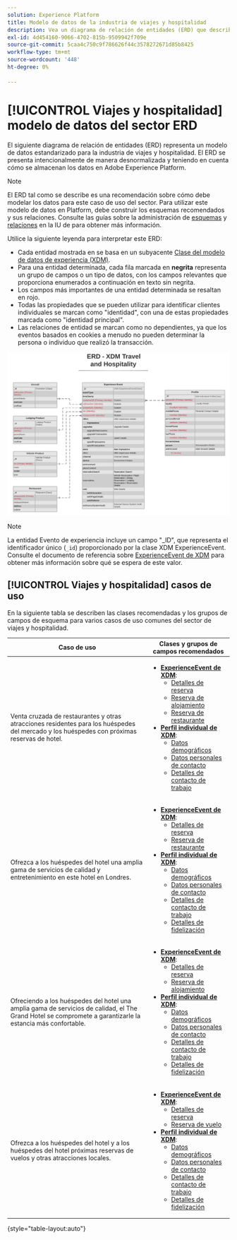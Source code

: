 ```yaml
---
solution: Experience Platform
title: Modelo de datos de la industria de viajes y hospitalidad
description: Vea un diagrama de relación de entidades (ERD) que describe un modelo de datos estandarizado para la industria de viajes y hospitalidad, compatible con el Modelo de datos de experiencia (XDM) para su uso en Adobe Experience Platform.
exl-id: 4d454160-9066-4702-815b-9509942f709e
source-git-commit: 5caa4c750c9f786626f44c3578272671d85b8425
workflow-type: tm+mt
source-wordcount: '448'
ht-degree: 0%

---
```


# [!UICONTROL Viajes y hospitalidad] modelo de datos del sector ERD

El siguiente diagrama de relación de entidades (ERD) representa un modelo de datos estandarizado para la industria de viajes y hospitalidad. El ERD se presenta intencionalmente de manera desnormalizada y teniendo en cuenta cómo se almacenan los datos en Adobe Experience Platform.

>[!NOTE]
>
>El ERD tal como se describe es una recomendación sobre cómo debe modelar los datos para este caso de uso del sector. Para utilizar este modelo de datos en Platform, debe construir los esquemas recomendados y sus relaciones. Consulte las guías sobre la administración de [esquemas](../../ui/resources/schemas.md) y [relaciones](../../tutorials/relationship-ui.md) en la IU de para obtener más información.

Utilice la siguiente leyenda para interpretar este ERD:

* Cada entidad mostrada en se basa en un subyacente [Clase del modelo de datos de experiencia (XDM)](../composition.md#class).
* Para una entidad determinada, cada fila marcada en **negrita** representa un grupo de campos o un tipo de datos, con los campos relevantes que proporciona enumerados a continuación en texto sin negrita.
* Los campos más importantes de una entidad determinada se resaltan en rojo.
* Todas las propiedades que se pueden utilizar para identificar clientes individuales se marcan como &quot;identidad&quot;, con una de estas propiedades marcada como &quot;identidad principal&quot;.
* Las relaciones de entidad se marcan como no dependientes, ya que los eventos basados en cookies a menudo no pueden determinar la persona o individuo que realizó la transacción.

![](../../images/industries/travel-hospitality.png)

>[!NOTE]
>
>La entidad Evento de experiencia incluye un campo &quot;_ID&quot;, que representa el identificador único (`_id`) proporcionado por la clase XDM ExperienceEvent. Consulte el documento de referencia sobre [ExperienceEvent de XDM](../../classes/experienceevent.md) para obtener más información sobre qué se espera de este valor.

## [!UICONTROL Viajes y hospitalidad] casos de uso

En la siguiente tabla se describen las clases recomendadas y los grupos de campos de esquema para varios casos de uso comunes del sector de viajes y hospitalidad.

| Caso de uso | Clases y grupos de campos recomendados |
| --- | --- |
| Venta cruzada de restaurantes y otras atracciones residentes para los huéspedes del mercado y los huéspedes con próximas reservas de hotel. | <ul><li>**[ExperienceEvent de XDM](../../classes/experienceevent.md)**:<ul><li>[Detalles de reserva](../../field-groups/event/reservation-details.md)</li><li>[Reserva de alojamiento](../../field-groups/event/lodging-reservation.md)</li><li>[Reserva de restaurante](../../field-groups/event/dining-reservation.md)</li></ul></li><li>**[Perfil individual de XDM](../../classes/individual-profile.md)**:<ul><li>[Datos demográficos](../../field-groups/profile/demographic-details.md)</li><li>[Datos personales de contacto](../../field-groups/profile/personal-contact-details.md)</li><li>[Detalles de contacto de trabajo](../../field-groups/profile/work-contact-details.md)</li></ul></li></ul> |
| Ofrezca a los huéspedes del hotel una amplia gama de servicios de calidad y entretenimiento en este hotel en Londres. | <ul><li>**[ExperienceEvent de XDM](../../classes/experienceevent.md)**:<ul><li>[Detalles de reserva](../../field-groups/event/reservation-details.md)</li><li>[Reserva de restaurante](../../field-groups/event/dining-reservation.md)</li></ul></li><li>**[Perfil individual de XDM](../../classes/individual-profile.md)**:<ul><li>[Datos demográficos](../../field-groups/profile/demographic-details.md)</li><li>[Datos personales de contacto](../../field-groups/profile/personal-contact-details.md)</li><li>[Detalles de contacto de trabajo](../../field-groups/profile/work-contact-details.md)</li><li>[Detalles de fidelización](../../field-groups/profile/loyalty-details.md)</li></ul></li></ul> |
| Ofreciendo a los huéspedes del hotel una amplia gama de servicios de calidad, el The Grand Hotel se compromete a garantizarle la estancia más confortable. | <ul><li>**[ExperienceEvent de XDM](../../classes/experienceevent.md)**:<ul><li>[Detalles de reserva](../../field-groups/event/reservation-details.md)</li><li>[Reserva de alojamiento](../../field-groups/event/lodging-reservation.md)</li></ul></li><li>**[Perfil individual de XDM](../../classes/individual-profile.md)**:<ul><li>[Datos demográficos](../../field-groups/profile/demographic-details.md)</li><li>[Datos personales de contacto](../../field-groups/profile/personal-contact-details.md)</li><li>[Detalles de contacto de trabajo](../../field-groups/profile/work-contact-details.md)</li><li>[Detalles de fidelización](../../field-groups/profile/loyalty-details.md)</li></ul></li></ul> |
| Ofrezca a los huéspedes del hotel y a los huéspedes del hotel próximas reservas de vuelos y otras atracciones locales. | <ul><li>**[ExperienceEvent de XDM](../../classes/experienceevent.md)**:<ul><li>[Detalles de reserva](../../field-groups/event/reservation-details.md)</li><li>[Reserva de vuelo](../../field-groups/event/flight-reservation.md)</li></ul></li><li>**[Perfil individual de XDM](../../classes/individual-profile.md)**:<ul><li>[Datos demográficos](../../field-groups/profile/demographic-details.md)</li><li>[Datos personales de contacto](../../field-groups/profile/personal-contact-details.md)</li><li>[Detalles de contacto de trabajo](../../field-groups/profile/work-contact-details.md)</li><li>[Detalles de fidelización](../../field-groups/profile/loyalty-details.md)</li></ul></li></ul> |

{style="table-layout:auto"}
